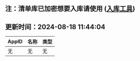 ## 注：清单库已加密想要入库请使用 ([入库工具](https://github.com/BlankTMing/ManifestAutoUpdate/releases))

## 更新时间：2024-08-18 11:44:04
| AppID | 名称 | 类型  |
| :-------------------- | :----------------------------- | :----------- |
| 无 | 无 | 无 |
